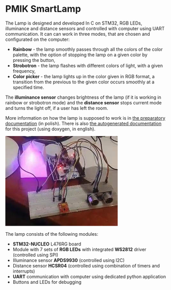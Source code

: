 # PMIK SmartLamp

The Lamp is designed and developed In C on STM32, RGB LEDs, illuminance and distance sensors and controlled with computer using UART communication.
It can can work in three modes, that are chosen and configurated on the computer:
- **Rainbow** - the lamp smoothly passes through all the colors of the color palette, with the option of stopping the lamp on a given color by pressing the button,
- **Strobotron** - the lamp flashes with different colors of light, with a given frequency,
- **Color picker** - the lamp lights up in the color given in RGB format, a transition from the previous to the given color occurs smoothly at a specified time.

The **illuminance sensor** changes brightness of the lamp (if it is working in rainbow or strobotron mode) and the **distance sensor** stops current mode and turns the light off, if a user has left the room.

More information on how the lamp is supposed to work is in [the preparatory documentation](PMIK_preparatory_documentation_PL.pdf) (in polish). There is also [the autogenerated documentation](SmartLamp_refman_ENG.pdf) for this project (using doxygen, in english).

![](PMIK-SmartLamp-IMG.jpeg)

The lamp consists of the following modules:
- **STM32-NUCLEO** L476RG board
- Module with 7 sets of **RGB LEDs** with integrated **WS2812** driver (controlled using SPI)
- Illuminance sensor **APDS9930** (controlled using I2C)
- Distance sensor **HCSR04** (controlled using combination of timers and interrupts)
- **UART** communication with computer using dedicated python application
- Buttons and LEDs for debugging

